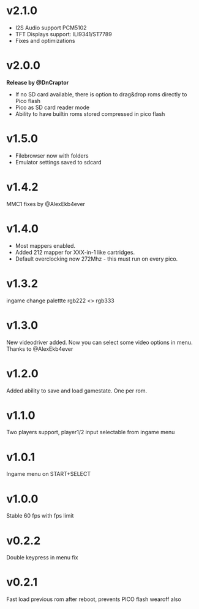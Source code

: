 # v2.1.0
- I2S Audio support PCM5102 
- TFT Displays support: ILI9341/ST7789
- Fixes and optimizations

# v2.0.0

**Release by @DnCraptor**
- If no SD card available, there is option to drag&drop roms directly to Pico flash  
- Pico as SD card reader mode 
- Ability to have builtin roms stored compressed in pico flash
 

# v1.5.0

- Filebrowser now with folders
- Emulator settings saved to sdcard

# v1.4.2

MMC1 fixes by @AlexEkb4ever

# v1.4.0

- Most mappers enabled. 
- Added 212 mapper for XXX-in-1 like cartridges.
- Default overclocking now 272Mhz - this must run on every pico.

# v1.3.2

ingame change palettte rgb222 <> rgb333

# v1.3.0

New videodriver added. Now you can select some video options in menu. 
Thanks to @AlexEkb4ever

# v1.2.0

Added ability to save and load gamestate. One per rom.

# v1.1.0

Two players support, player1/2 input selectable from ingame menu

# v1.0.1

Ingame menu on START+SELECT

# v1.0.0

Stable 60 fps with fps limit

# v0.2.2

Double keypress in menu fix

# v0.2.1

Fast load previous rom after reboot, prevents PICO flash wearoff also
